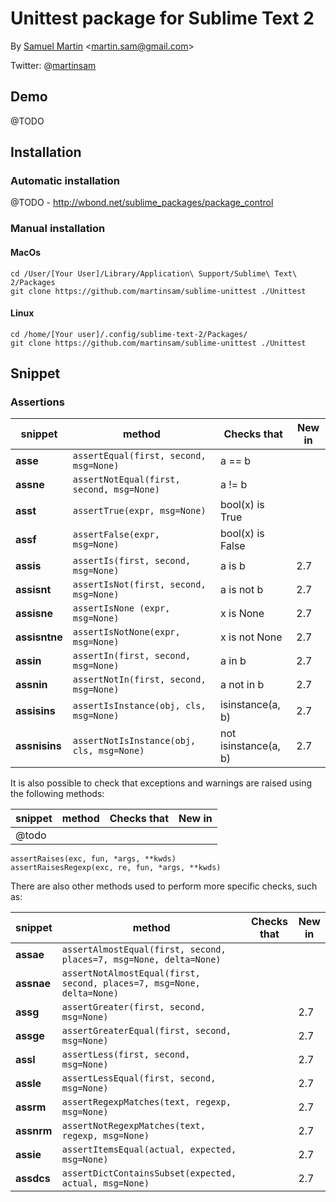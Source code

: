 # Unittest package for Sublime Text 2


By [Samuel Martin](http://blog.creaone.fr) <<martin.sam@gmail.com>>

Twitter: @[martinsam](http://twitter.com/martinsam)

## Demo
 @TODO

## Installation

### Automatic installation 

@TODO - http://wbond.net/sublime_packages/package_control

### Manual installation 

#### MacOs
	cd /User/[Your User]/Library/Application\ Support/Sublime\ Text\ 2/Packages
	git clone https://github.com/martinsam/sublime-unittest ./Unittest

#### Linux
	cd /home/[Your user]/.config/sublime-text-2/Packages/
	git clone https://github.com/martinsam/sublime-unittest ./Unittest


## Snippet

### Assertions


snippet      |   method                                     | Checks that         | New in
-------------|----------------------------------------------|---------------------|------------ 
**asse**     |`assertEqual(first, second, msg=None)`        | a == b              |
**assne**    |`assertNotEqual(first, second, msg=None)`     | a != b              |
**asst**     |`assertTrue(expr, msg=None)`                  | bool(x) is True     |
**assf**     |`assertFalse(expr, msg=None)`                 | bool(x) is False    |
**assis**    |`assertIs(first, second, msg=None)`           | a is b              | 2.7
**assisnt**  |`assertIsNot(first, second, msg=None)`        | a is not b          | 2.7
**assisne**  |`assertIsNone (expr, msg=None)`               | x is None           | 2.7
**assisntne**|`assertIsNotNone(expr, msg=None)`             | x is not None       | 2.7
**assin**    |`assertIn(first, second, msg=None)`           | a in b              | 2.7
**assnin**   |`assertNotIn(first, second, msg=None)`        | a not in b          | 2.7
**assisins** |`assertIsInstance(obj, cls, msg=None)`        | isinstance(a, b)    | 2.7
**assnisins**|`assertNotIsInstance(obj, cls, msg=None)`     | not isinstance(a, b)| 2.7


It is also possible to check that exceptions and warnings are raised using the following methods:


snippet      |   method                                     | Checks that         | New in
-------------|----------------------------------------------|---------------------|------------ 
@todo        |||

	assertRaises(exc, fun, *args, **kwds)
	assertRaisesRegexp(exc, re, fun, *args, **kwds)

There are also other methods used to perform more specific checks, such as:

snippet      |   method                                                               | Checks that         | New in
-------------|------------------------------------------------------------------------|---------------------|------------ 
**assae**    | `assertAlmostEqual(first, second, places=7, msg=None, delta=None)`     |                     |
**assnae**   | `assertNotAlmostEqual(first, second, places=7, msg=None, delta=None)`  |                     |
**assg**     | `assertGreater(first, second, msg=None)`                               |                     | 2.7
**assge**    | `assertGreaterEqual(first, second, msg=None)`                          |                     | 2.7
**assl**     | `assertLess(first, second, msg=None)`                                  |                     | 2.7
**assle**    | `assertLessEqual(first, second, msg=None)`                             |                     | 2.7
**assrm**    | `assertRegexpMatches(text, regexp, msg=None)`                          |                     | 2.7
**assnrm**   | `assertNotRegexpMatches(text, regexp, msg=None)`                       |                     | 2.7
**assie**    | `assertItemsEqual(actual, expected, msg=None)`                         |                     | 2.7
**assdcs**   | `assertDictContainsSubset(expected, actual, msg=None)`                 |                     | 2.7
 	 